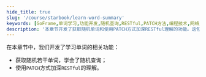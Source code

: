 ```yaml
---
hide_title: true
slug: '/course/starbook/learn-word-summary'
keywords: [GoFrame,单词学习,功能开发,随机查询,RESTful,PATCH方法,编程技术,网络应用,API接口,软件工程]
description: '本章节开发了获取随机单词和使用PATCH方式加深RESTful理解的功能。这包括随机查询技术，以及通过实践提升对RESTful架构的理解，帮助用户在单词学习过程中应用和掌握相关编程技术。'
---
```

在本章节中，我们开发了学习单词的相关功能：
 - 获取随机若干单词，学会了随机查询；
 - 使用`PATCH`方式加深`RESTful`的理解。